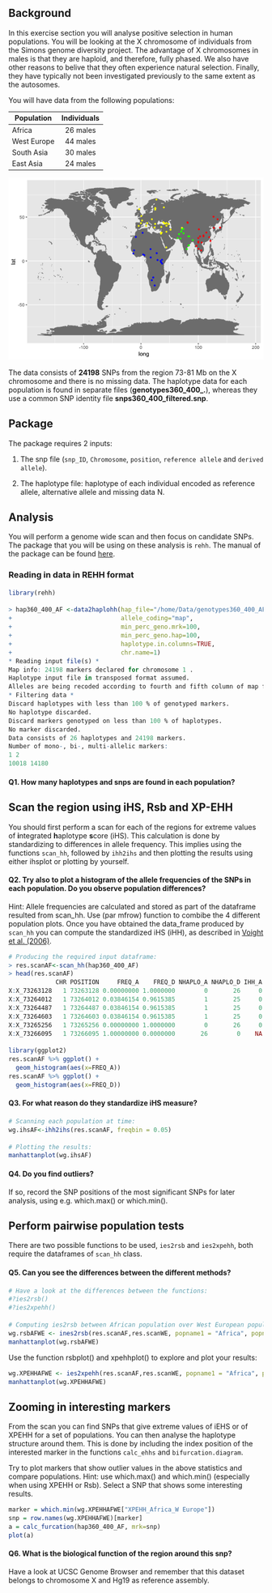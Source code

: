 Background
----------

In this exercise section you will analyse positive selection in human populations. You will be looking at the X chromosome of individuals from the Simons genome diversity project. The advantage of X chromosomes in males is that they are haploid, and therefore, fully phased. We also have other reasons to belive that they often experience natural selection. Finally, they have typically not been investigated previously to the same extent as the autosomes.

You will have data from the following populations:

| Population  | Individuals |
|-------------|:-----------:|
| Africa      |   26 males  |
| West Europe |   44 males  |
| South Asia  |   30 males  |
| East Asia   |   24 males  |

![](img/unnamed-chunk-1-1.png)

The data consists of **24198** SNPs from the region 73-81 Mb on the X chromosome and there is no missing data. The haplotype data for each population is found in separate files (**genotypes360\_400\_.**), whereas they use a common SNP identity file **snps360\_400\_filtered.snp**.

Package
-------

The package requires 2 inputs:

1.  The snp file (`snp_ID`, `Chromosome`, `position`, `reference allele` and `derived allele`).

2.  The haplotype file: haplotype of each individual encoded as reference allele, alternative allele and missing data N.

Analysis
--------

You will perform a genome wide scan and then focus on candidate SNPs. The package that you will be using on these analysis is `rehh`. The manual of the package can be found [here](https://cran.r-project.org/web/packages/rehh/rehh.pdf). 

### Reading in data in REHH format

``` r
library(rehh)

> hap360_400_AF <-data2haplohh(hap_file="/home/Data/genotypes360_400_AF",map_file="/home/Data/snps360_400_filtered",
+                              allele_coding="map", 
+                              min_perc_geno.mrk=100,
+                              min_perc_geno.hap=100,
+                              haplotype.in.columns=TRUE,
+                              chr.name=1)
* Reading input file(s) *
Map info: 24198 markers declared for chromosome 1 .
Haplotype input file in transposed format assumed.
Alleles are being recoded according to fourth and fifth column of map file.
* Filtering data *
Discard haplotypes with less than 100 % of genotyped markers.
No haplotype discarded.
Discard markers genotyped on less than 100 % of haplotypes.
No marker discarded.
Data consists of 26 haplotypes and 24198 markers.
Number of mono-, bi-, multi-allelic markers:
1 2 
10018 14180 
```

#### Q1. How many haplotypes and snps are found in each population?

Scan the region using iHS, Rsb and XP-EHH
-----------------------------------------

You should first perform a scan for each of the regions for extreme values of **i**ntegrated **h**aplotype **s**core (iHS). This calculation is done by standardizing to differences in allele frequency. This implies using the functions `scan_hh`, followed by `ihh2ihs` and then plotting the results using either ihsplot or plotting by yourself.

#### Q2. Try also to plot a histogram of the allele frequencies of the SNPs in each population. Do you observe population differences?

Hint: Allele frequencies are calculated and stored as part of the dataframe resulted from scan\_hh. Use (par mfrow) function to combibe the 4 different population plots. Once you have obtained the data\_frame produced by `scan_hh` you can compute the standardized iHS (iHH), as described in [Voight et al. (2006)](http://journals.plos.org/plosbiology/article?id=10.1371/journal.pbio.0040072).

``` r
# Producing the required input dataframe:
> res.scanAF<-scan_hh(hap360_400_AF)
> head(res.scanAF)
             CHR POSITION     FREQ_A    FREQ_D NHAPLO_A NHAPLO_D IHH_A IHH_D IES INES
X:X_73263128   1 73263128 0.00000000 1.0000000        0       26     0    NA  NA   NA
X:X_73264012   1 73264012 0.03846154 0.9615385        1       25     0    NA  NA   NA
X:X_73264487   1 73264487 0.03846154 0.9615385        1       25     0    NA  NA   NA
X:X_73264603   1 73264603 0.03846154 0.9615385        1       25     0    NA  NA   NA
X:X_73265256   1 73265256 0.00000000 1.0000000        0       26     0    NA  NA   NA
X:X_73266095   1 73266095 1.00000000 0.0000000       26        0    NA     0  NA   NA

library(ggplot2)
res.scanAF %>% ggplot() +
  geom_histogram(aes(x=FREQ_A))
res.scanAF %>% ggplot() +
  geom_histogram(aes(x=FREQ_D)) 
```

#### Q3. For what reason do they standardize iHS measure?

``` r
# Scanning each population at time:
wg.ihsAF<-ihh2ihs(res.scanAF, freqbin = 0.05) 

# Plotting the results:
manhattanplot(wg.ihsAF)
```

#### Q4. Do you find outliers?

If so, record the SNP positions of the most significant SNPs for later analysis, using e.g. which.max() or which.min().

Perform pairwise population tests
---------------------------------

There are two possible functions to be used, `ies2rsb` and `ies2xpehh`, both require the dataframes of `scan_hh` class.

#### Q5. Can you see the differences between the different methods?

``` r
# Have a look at the differences between the functions:
#?ies2rsb()
#?ies2xpehh()

# Computing ies2rsb between African population over West European population:
wg.rsbAFWE <- ines2rsb(res.scanAF,res.scanWE, popname1 = "Africa", popname2 = "W Europe")
manhattanplot(wg.rsbAFWE)
```

Use the function rsbplot() and xpehhplot() to explore and plot your results:

``` r
wg.XPEHHAFWE <- ies2xpehh(res.scanAF,res.scanWE, popname1 = "Africa", popname2 = "W Europe")
manhattanplot(wg.XPEHHAFWE)
```

Zooming in interesting markers
------------------------------

From the scan you can find SNPs that give extreme values of iEHS or of XPEHH for a set of populations. You can then analyse the haplotype structure around them. This is done by including the index position of the interested marker in the functions `calc_ehhs` and `bifurcation.diagram`.

Try to plot markers that show outlier values in the above statistics and compare populations. Hint: use which.max() and which.min() (especially when using XPEHH or Rsb). Select a SNP that shows some interesting results.

``` r
marker = which.min(wg.XPEHHAFWE["XPEHH_Africa_W Europe"])
snp = row.names(wg.XPEHHAFWE)[marker]
a = calc_furcation(hap360_400_AF, mrk=snp)
plot(a)
```

#### Q6. What is the biological function of the region around this snp?

Have a look at UCSC Genome Browser and remember that this dataset belongs to chromosome X and Hg19 as reference assembly.
